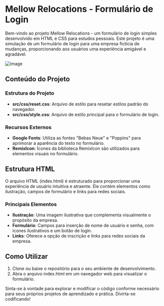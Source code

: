 <h1>Mellow Relocations - Formulário de Login</h1>
<p>Bem-vindo ao projeto Mellow Relocations - um formulário de login simples desenvolvido em HTML e CSS para estudos pessoais. Este projeto é uma simulação de um formulário de login para uma empresa fictícia de mudanças, proporcionando aos usuários uma experiência amigável e agradável.</p>

![image](https://github.com/Jeanpk12/Login-form---Mellow-Relocations/assets/122842874/5eff9895-db8a-4900-9df5-261f7182e7e0)


<h2>Conteúdo do Projeto</h2>
<h3>Estrutura do Projeto</h3>
<ul>
  <li><strong>src/css/reset.css</strong>: Arquivo de estilo para resetar estilos padrão do navegador.</li>
  <li><strong>src/css/style.css</strong>: Arquivo de estilo principal para o formulário de login.</li>
</ul>
<h3>Recursos Externos</h3>
<ul>
  <li><strong>Google Fonts</strong>: Utiliza as fontes "Bebas Neue" e "Poppins" para aprimorar a aparência do texto no formulário.</li>
  <li><strong>RemixIcon</strong>: Ícones da biblioteca RemixIcon são utilizados para elementos visuais no formulário.</li>
</ul>

<h2>Estrutura HTML</h2>
<p>O arquivo HTML (index.html) é estruturado para proporcionar uma experiência de usuário intuitiva e atraente. Ele contém elementos como ilustração, campos de formulário e links para redes sociais.</p>

<h3>Principais Elementos</h3>
<ul>
  <li><strong>Ilustração</strong>: Uma imagem ilustrativa que complementa visualmente o propósito da empresa.</li>
  <li><strong>Formulário</strong>: Campos para inserção de nome de usuário e senha, com ícones ilustrativos e um botão de login.</li>
  <li><strong>Links</strong>: Oferece a opção de inscrição e links para redes sociais da empresa.</li>
</ul>

<h2>Como Utilizar</h2>
<ol>
  <li>Clone ou baixe o repositório para o seu ambiente de desenvolvimento.</li>
  <li>Abra o arquivo index.html em um navegador web para visualizar o formulário.</li>
</ol>

<p>Sinta-se à vontade para explorar e modificar o código conforme necessário para seus próprios projetos de aprendizado e prática. Divirta-se codificando!</p>

